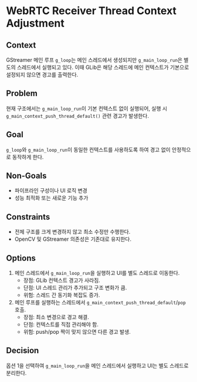 # WebRTC Receiver Thread Context Adjustment

## Context
GStreamer 메인 루프 `g_loop`는 메인 스레드에서 생성되지만 `g_main_loop_run`은 별도의 스레드에서 실행되고 있다. 이때 GLib은 해당 스레드에 메인 컨텍스트가 기본으로 설정되지 않으면 경고를 출력한다.

## Problem
현재 구조에서는 `g_main_loop_run`이 기본 컨텍스트 없이 실행되어, 실행 시 `g_main_context_push_thread_default()` 관련 경고가 발생한다.

## Goal
`g_loop`와 `g_main_loop_run`이 동일한 컨텍스트를 사용하도록 하여 경고 없이 안정적으로 동작하게 한다.

## Non-Goals
- 파이프라인 구성이나 UI 로직 변경
- 성능 최적화 또는 새로운 기능 추가

## Constraints
- 전체 구조를 크게 변경하지 않고 최소 수정만 수행한다.
- OpenCV 및 GStreamer 의존성은 기존대로 유지한다.

## Options
1. 메인 스레드에서 `g_main_loop_run`을 실행하고 UI를 별도 스레드로 이동한다.
   - 장점: GLib 컨텍스트 경고가 사라짐.
   - 단점: UI 스레드 관리가 추가되고 구조 변화가 큼.
   - 위험: 스레드 간 동기화 복잡도 증가.
2. 메인 루프를 실행하는 스레드에서 `g_main_context_push_thread_default`/`pop` 호출.
   - 장점: 최소 변경으로 경고 해결.
   - 단점: 컨텍스트를 직접 관리해야 함.
   - 위험: push/pop 짝이 맞지 않으면 다른 경고 발생.

## Decision
옵션 1을 선택하여 `g_main_loop_run`을 메인 스레드에서 실행하고 UI는 별도 스레드로 분리한다.
